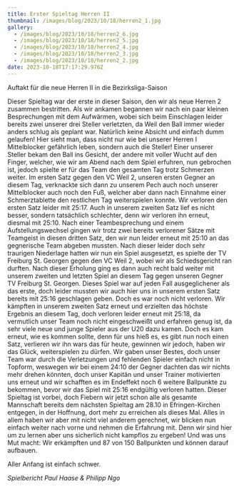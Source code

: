 ```yaml
---
title: Erster Spieltag Herren II
thumbnail: /images/blog/2023/10/18/herren2_1.jpg
gallery:
  - /images/blog/2023/10/18/herren2_6.jpg
  - /images/blog/2023/10/18/herren2_5.jpg
  - /images/blog/2023/10/18/herren2_4.jpg
  - /images/blog/2023/10/18/herren2_3.jpg
  - /images/blog/2023/10/18/herren2_2.jpg
date: 2023-10-18T17:17:29.976Z
---
```


Auftakt für die neue Herren II in die Bezirksliga-Saison

Dieser Spieltag war der erste in dieser Saison, den wir als neue Herren 2 zusammen bestritten. Als wir ankamen begannen wir nach ein paar kleinen Besprechungen mit dem Aufwärmen, wobei sich beim Einschlagen leider bereits zwei unserer drei Steller verletzten, da Weil den Ball immer wieder anders schlug als geplant war. Natürlich keine Absicht und einfach dumm gelaufen! Hier sieht man, dass nicht nur wie bei unserer Herren I Mittelblocker gefährlich leben, sondern auch die Steller! Einer unserer Steller bekam den Ball ins Gesicht, der andere mit voller Wucht auf den Finger, welcher, wie wir am Abend nach dem Spiel erfuhren, nun gebrochen ist, jedoch spielte er für das Team den gesamten Tag trotz Schmerzen weiter. Im ersten Satz gegen den VC Weil 2, unseren ersten Gegner an diesem Tag, verknackte sich dann zu unserem Pech auch noch unserer Mittelblocker auch noch den Fuß, welcher aber dann nach Einnahme einer Schmerztablette den restlichen Tag weiterspielen konnte. Wir verloren den ersten Satz leider mit 25:17. Auch in unserem zweiten Satz lief es nicht besser, sondern tatsächlich schlechter, denn wir verloren ihn erneut, diesmal mit 25:10. Nach einer Teambesprechung und einem Aufstellungswechsel gingen wir trotz zwei bereits verlorener Sätze mit Teamgeist in diesen dritten Satz, den wir nun leider erneut mit 25:10 an das gegnerische Team abgeben mussten. Nach dieser leider doch sehr traurigen Niederlage hatten wir nun ein Spiel ausgesetzt, es spielte der TV Freiburg St. Georgen gegen den VC Weil 2, wobei wir als Schiedsgericht ran durften. Nach dieser Erholung ging es dann auch recht bald weiter mit unserem zweiten und letzten Spiel an diesem Tag gegen unseren Gegner TV Freiburg St. Georgen. Dieses Spiel war auf jeden Fall ausgeglichener als das erste, doch leider mussten wir auch hier uns in unserem ersten Satz bereits mit 25:16 geschlagen geben. Doch es war noch nicht verloren. Wir kämpften in unserem zweiten Satz erneut und erzielten das höchste Ergebnis an diesem Tag, doch verloren leider erneut mit 25:18, da vermutlich unser Team noch nicht eingeschweißt und erfahren genug ist, da sehr viele neue und junge Spieler aus der U20 dazu kamen. Doch es kam erneut, wie es kommen sollte, denn für uns hieß es, es gibt nun noch einen Satz, verlieren wir ihn wars das für heute, gewinnen wir jedoch, haben wir das Glück, weiterspielen zu dürfen. Wir gaben unser Bestes, doch unser Team war durch die Verletzungen und fehlenden Spieler einfach nicht in Topform, weswegen wir bei einem 24:10 der Gegner dachten das wir nichts mehr drehen könnten, doch unser Kapitän und unser Trainer motivierten uns erneut und wir schafften es im Endeffekt noch 6 weitere Ballpunkte zu bekommen, bevor wir das Spiel mit 25:16 endgültig verloren hatten. Dieser Spieltag ist vorbei, doch Fiebern wir jetzt schon alle als gesamte Mannschaft bereits dem nächsten Spieltag am 28.10 in Efringen-Kirchen entgegen, in der Hoffnung, dort mehr zu erreichen als dieses Mal. Alles in allem haben wir aber mit nicht viel anderem gerechnet, wir blicken nun einfach weiter nach vorne und nehmen die Erfahrung mit. Denn wir sind hier um zu lernen aber uns sicherlich nicht kampflos zu ergeben! Und was uns Mut macht: Wir erkämpften und 87 von 150 Ballpunkten und können darauf aufbauen.

Aller Anfang ist einfach schwer.

*Spielbericht Paul Haase & Philipp Ngo*
